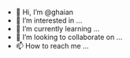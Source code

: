 - 👋 Hi, I’m @ghaian
- 👀 I’m interested in ...
- 🌱 I’m currently learning ...
- 💞️ I’m looking to collaborate on ...
- 📫 How to reach me ...

<!---
ghaian/ghaian is a ✨ special ✨ repository because its `README.md` (this file) appears on your GitHub profile.
You can click the Preview link to take a look at your changes.
--->
